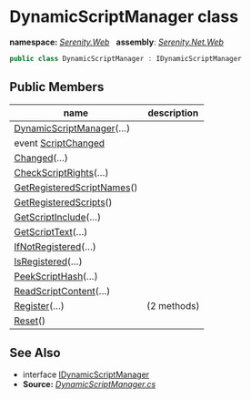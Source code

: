 # DynamicScriptManager class
**namespace:** *[Serenity.Web](../README.md#serenity.web-namespace)*   **assembly**: *[Serenity.Net.Web](../README.md)*

```csharp
public class DynamicScriptManager : IDynamicScriptManager
```

## Public Members

| name | description |
| --- | --- |
| [DynamicScriptManager](DynamicScriptManager/DynamicScriptManager.md)(…) |  |
| event [ScriptChanged](DynamicScriptManager/ScriptChanged.md) |  |
| [Changed](DynamicScriptManager/Changed.md)(…) |  |
| [CheckScriptRights](DynamicScriptManager/CheckScriptRights.md)(…) |  |
| [GetRegisteredScriptNames](DynamicScriptManager/GetRegisteredScriptNames.md)() |  |
| [GetRegisteredScripts](DynamicScriptManager/GetRegisteredScripts.md)() |  |
| [GetScriptInclude](DynamicScriptManager/GetScriptInclude.md)(…) |  |
| [GetScriptText](DynamicScriptManager/GetScriptText.md)(…) |  |
| [IfNotRegistered](DynamicScriptManager/IfNotRegistered.md)(…) |  |
| [IsRegistered](DynamicScriptManager/IsRegistered.md)(…) |  |
| [PeekScriptHash](DynamicScriptManager/PeekScriptHash.md)(…) |  |
| [ReadScriptContent](DynamicScriptManager/ReadScriptContent.md)(…) |  |
| [Register](DynamicScriptManager/Register.md)(…) |  (2 methods) |
| [Reset](DynamicScriptManager/Reset.md)() |  |

## See Also

* interface [IDynamicScriptManager](IDynamicScriptManager.md)
* **Source:** *[DynamicScriptManager.cs](https://github.com/serenity-is/Serenity/blob/master/src/Serenity.Net.Web/DynamicScript/DynamicScript/DynamicScriptManager.cs)*